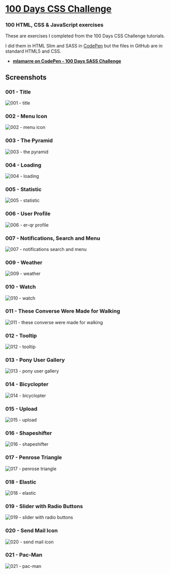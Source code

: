 # [100 Days CSS Challenge](https://100dayscss.com/)

### 100 HTML, CSS &amp; JavaScript exercises

These are exercises I completed from the 100 Days CSS Challenge tutorials.

I did them in HTML Slim and SASS in [CodePen](https://codepen.io/) but the files in GitHub are in standard HTML5 and CSS.
* **[mlamarre on CodePen - 100 Days SASS Challenge](https://codepen.io/collection/XBpgMZ/)**

## Screenshots

### 001 - Title

![001 - title](https://user-images.githubusercontent.com/18417244/38813492-5e07251a-418f-11e8-829a-ffd1d1db6470.png)

### 002 - Menu Icon

![002 - menu icon](https://user-images.githubusercontent.com/18417244/38813494-5e361b90-418f-11e8-898e-039e97debf7d.gif)

### 003 - The Pyramid

![003 - the pyramid](https://user-images.githubusercontent.com/18417244/38813495-5e63196a-418f-11e8-8edb-30090a9df0f5.gif)

### 004 - Loading

![004 - loading](https://user-images.githubusercontent.com/18417244/38813496-5e8ec9c0-418f-11e8-99a3-c3dede19a889.gif)

### 005 - Statistic

![005 - statistic](https://user-images.githubusercontent.com/18417244/38813497-5ed086b2-418f-11e8-9d4b-3c25d3ab572d.gif)

### 006 - User Profile

![006 - er-qr profile](https://user-images.githubusercontent.com/18417244/38813498-5f22c0b2-418f-11e8-99e3-c7f9bb9bd55f.gif)

### 007 - Notifications, Search and Menu

![007 - notifications search and menu](https://user-images.githubusercontent.com/18417244/38813499-5f50103a-418f-11e8-8eb5-9911e92eeb62.gif)

### 009 - Weather

![009 - weather](https://user-images.githubusercontent.com/18417244/38813500-5f7d0824-418f-11e8-8cb1-4fa8ca748694.gif)

### 010 - Watch

![010 - watch](https://user-images.githubusercontent.com/18417244/38813501-5fa95104-418f-11e8-9523-e21b5d59c503.gif)

### 011 - These Converse Were Made for Walking

![011 - these converse were made for walking](https://user-images.githubusercontent.com/18417244/38813504-5fdc4b7c-418f-11e8-89ea-67f95e5e17e3.gif)

### 012 - Tooltip

![012 - tooltip](https://user-images.githubusercontent.com/18417244/38813506-600b64d4-418f-11e8-93f4-916a893d7977.gif)

### 013 - Pony User Gallery

![013 - pony user gallery](https://user-images.githubusercontent.com/18417244/38813508-6037f7e2-418f-11e8-916b-3be2432b7d7a.gif)

### 014 - Bicyclopter

![014 - bicyclopter](https://user-images.githubusercontent.com/18417244/38813510-60685c20-418f-11e8-9cd2-43514b4cf820.gif)

### 015 - Upload

![015 - upload](https://user-images.githubusercontent.com/18417244/38813511-6097a84a-418f-11e8-8300-ecc2cd55cc43.gif)

### 016 - Shapeshifter

![016 - shapeshifter](https://user-images.githubusercontent.com/18417244/38813512-60c7f554-418f-11e8-9b75-825af12d153d.gif)

### 017 - Penrose Triangle

![017 - penrose triangle](https://user-images.githubusercontent.com/18417244/38813514-60f5f3b4-418f-11e8-9907-a86cc50e9167.gif)

### 018 - Elastic

![018 - elastic](https://user-images.githubusercontent.com/18417244/38813515-612474c8-418f-11e8-9c4e-7d33542b8d9b.gif)

### 019 - Slider with Radio Buttons

![019 - slider with radio buttons](https://user-images.githubusercontent.com/18417244/38813516-6151c8ec-418f-11e8-971c-6fbad0d1794a.gif)

### 020 - Send Mail Icon

![020 - send mail icon](https://user-images.githubusercontent.com/18417244/38813517-6180e94c-418f-11e8-8de1-b6a3253adeb9.gif)

### 021 - Pac-Man

![021 - pac-man](https://user-images.githubusercontent.com/18417244/38813518-61b0575e-418f-11e8-9b31-bc3405f5988f.gif)
